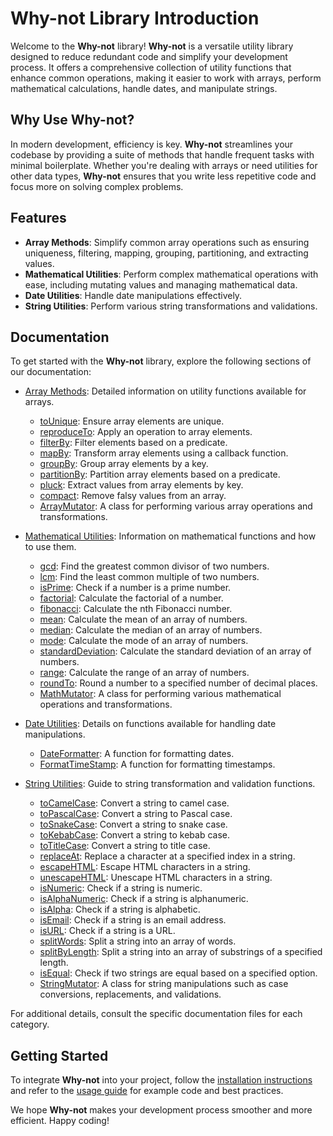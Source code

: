 # Why-not Library Introduction

Welcome to the **Why-not** library! **Why-not** is a versatile utility library designed to reduce redundant code and simplify your development process. It offers a comprehensive collection of utility functions that enhance common operations, making it easier to work with arrays, perform mathematical calculations, handle dates, and manipulate strings.

## Why Use Why-not?

In modern development, efficiency is key. **Why-not** streamlines your codebase by providing a suite of methods that handle frequent tasks with minimal boilerplate. Whether you're dealing with arrays or need utilities for other data types, **Why-not** ensures that you write less repetitive code and focus more on solving complex problems.

## Features

- **Array Methods**: Simplify common array operations such as ensuring uniqueness, filtering, mapping, grouping, partitioning, and extracting values.
- **Mathematical Utilities**: Perform complex mathematical operations with ease, including mutating values and managing mathematical data.
- **Date Utilities**: Handle date manipulations effectively.
- **String Utilities**: Perform various string transformations and validations.

## Documentation

To get started with the **Why-not** library, explore the following sections of our documentation:

- [Array Methods](array-methods.md): Detailed information on utility functions available for arrays.

  - [toUnique](array-methods.md#tounique): Ensure array elements are unique.
  - [reproduceTo](array-methods.md#reproduceto): Apply an operation to array elements.
  - [filterBy](array-methods.md#filterby): Filter elements based on a predicate.
  - [mapBy](array-methods.md#mapby): Transform array elements using a callback function.
  - [groupBy](array-methods.md#groupby): Group array elements by a key.
  - [partitionBy](array-methods.md#partitionby): Partition array elements based on a predicate.
  - [pluck](array-methods.md#pluck): Extract values from array elements by key.
  - [compact](array-methods.md#compact): Remove falsy values from an array.
  - [ArrayMutator](array-methods.md#arraymutator-class): A class for performing various array operations and transformations.

- [Mathematical Utilities](mathematical-utilities.md): Information on mathematical functions and how to use them.

  - [gcd](mathematical-utilities.md#gcd): Find the greatest common divisor of two numbers.
  - [lcm](mathematical-utilities.md#lcm): Find the least common multiple of two numbers.
  - [isPrime](mathematical-utilities.md#isprime): Check if a number is a prime number.
  - [factorial](mathematical-utilities.md#factorial): Calculate the factorial of a number.
  - [fibonacci](mathematical-utilities.md#fibonacci): Calculate the nth Fibonacci number.
  - [mean](mathematical-utilities.md#mean): Calculate the mean of an array of numbers.
  - [median](mathematical-utilities.md#median): Calculate the median of an array of numbers.
  - [mode](mathematical-utilities.md#mode): Calculate the mode of an array of numbers.
  - [standardDeviation](mathematical-utilities.md#standarddeviation): Calculate the standard deviation of an array of numbers.
  - [range](mathematical-utilities.md#range): Calculate the range of an array of numbers.
  - [roundTo](mathematical-utilities.md#roundto): Round a number to a specified number of decimal places.
  - [MathMutator](mathematical-utilities.md#mathmutator-class): A class for performing various mathematical operations and transformations.

- [Date Utilities](date-utilities.md): Details on functions available for handling date manipulations.

  - [DateFormatter](date-utilities.md#dateformatter-class): A function for formatting dates.
  - [FormatTimeStamp](date-utilities.md#formattimestamp): A function for formatting timestamps.

- [String Utilities](string-utilities.md): Guide to string transformation and validation functions.
  - [toCamelCase](string-utilities.md#tocamelcase): Convert a string to camel case.
  - [toPascalCase](string-utilities.md#topascalcase): Convert a string to Pascal case.
  - [toSnakeCase](string-utilities.md#tosnakecase): Convert a string to snake case.
  - [toKebabCase](string-utilities.md#tokebabcase): Convert a string to kebab case.
  - [toTitleCase](string-utilities.md#totitlecase): Convert a string to title case.
  - [replaceAt](string-utilities.md#replaceat): Replace a character at a specified index in a string.
  - [escapeHTML](string-utilities.md#escapehtml): Escape HTML characters in a string.
  - [unescapeHTML](string-utilities.md#unescapehtml): Unescape HTML characters in a string.
  - [isNumeric](string-utilities.md#isnumeric): Check if a string is numeric.
  - [isAlphaNumeric](string-utilities.md#isalphanumeric): Check if a string is alphanumeric.
  - [isAlpha](string-utilities.md#isalpha): Check if a string is alphabetic.
  - [isEmail](string-utilities.md#isemail): Check if a string is an email address.
  - [isURL](string-utilities.md#isurl): Check if a string is a URL.
  - [splitWords](string-utilities.md#splitwords): Split a string into an array of words.
  - [splitByLength](string-utilities.md#splitbylength): Split a string into an array of substrings of a specified length.
  - [isEqual](string-utilities.md#isequal): Check if two strings are equal based on a specified option.
  - [StringMutator](string-utilities.md#stringMutator-class): A class for string manipulations such as case conversions, replacements, and validations.

For additional details, consult the specific documentation files for each category.

## Getting Started

To integrate **Why-not** into your project, follow the [installation instructions](installation.md) and refer to the [usage guide](usage.md) for example code and best practices.

We hope **Why-not** makes your development process smoother and more efficient. Happy coding!
